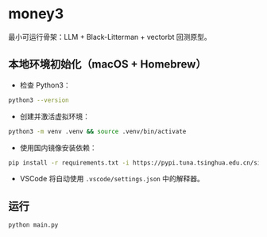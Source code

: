 # money3

最小可运行骨架：LLM + Black-Litterman + vectorbt 回测原型。

## 本地环境初始化（macOS + Homebrew）

- 检查 Python3：
```bash
python3 --version
```
- 创建并激活虚拟环境：
```bash
python3 -m venv .venv && source .venv/bin/activate
```
- 使用国内镜像安装依赖：
```bash
pip install -r requirements.txt -i https://pypi.tuna.tsinghua.edu.cn/simple
```
- VSCode 将自动使用 `.vscode/settings.json` 中的解释器。

## 运行

```bash
python main.py
```

